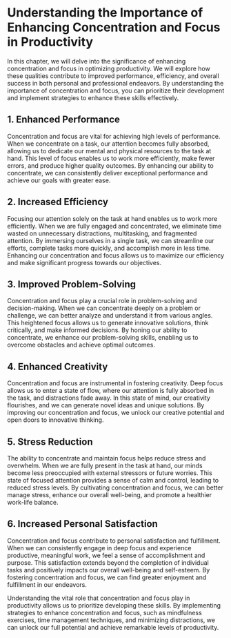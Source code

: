 # Understanding the Importance of Enhancing Concentration and Focus in Productivity

In this chapter, we will delve into the significance of enhancing concentration and focus in optimizing productivity. We will explore how these qualities contribute to improved performance, efficiency, and overall success in both personal and professional endeavors. By understanding the importance of concentration and focus, you can prioritize their development and implement strategies to enhance these skills effectively.

## 1\. Enhanced Performance

Concentration and focus are vital for achieving high levels of performance. When we concentrate on a task, our attention becomes fully absorbed, allowing us to dedicate our mental and physical resources to the task at hand. This level of focus enables us to work more efficiently, make fewer errors, and produce higher quality outcomes. By enhancing our ability to concentrate, we can consistently deliver exceptional performance and achieve our goals with greater ease.

## 2\. Increased Efficiency

Focusing our attention solely on the task at hand enables us to work more efficiently. When we are fully engaged and concentrated, we eliminate time wasted on unnecessary distractions, multitasking, and fragmented attention. By immersing ourselves in a single task, we can streamline our efforts, complete tasks more quickly, and accomplish more in less time. Enhancing our concentration and focus allows us to maximize our efficiency and make significant progress towards our objectives.

## 3\. Improved Problem-Solving

Concentration and focus play a crucial role in problem-solving and decision-making. When we can concentrate deeply on a problem or challenge, we can better analyze and understand it from various angles. This heightened focus allows us to generate innovative solutions, think critically, and make informed decisions. By honing our ability to concentrate, we enhance our problem-solving skills, enabling us to overcome obstacles and achieve optimal outcomes.

## 4\. Enhanced Creativity

Concentration and focus are instrumental in fostering creativity. Deep focus allows us to enter a state of flow, where our attention is fully absorbed in the task, and distractions fade away. In this state of mind, our creativity flourishes, and we can generate novel ideas and unique solutions. By improving our concentration and focus, we unlock our creative potential and open doors to innovative thinking.

## 5\. Stress Reduction

The ability to concentrate and maintain focus helps reduce stress and overwhelm. When we are fully present in the task at hand, our minds become less preoccupied with external stressors or future worries. This state of focused attention provides a sense of calm and control, leading to reduced stress levels. By cultivating concentration and focus, we can better manage stress, enhance our overall well-being, and promote a healthier work-life balance.

## 6\. Increased Personal Satisfaction

Concentration and focus contribute to personal satisfaction and fulfillment. When we can consistently engage in deep focus and experience productive, meaningful work, we feel a sense of accomplishment and purpose. This satisfaction extends beyond the completion of individual tasks and positively impacts our overall well-being and self-esteem. By fostering concentration and focus, we can find greater enjoyment and fulfillment in our endeavors.

Understanding the vital role that concentration and focus play in productivity allows us to prioritize developing these skills. By implementing strategies to enhance concentration and focus, such as mindfulness exercises, time management techniques, and minimizing distractions, we can unlock our full potential and achieve remarkable levels of productivity.
